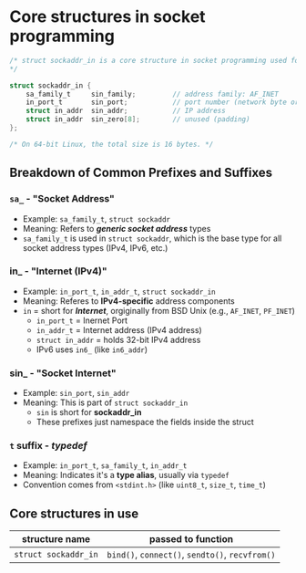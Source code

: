 # Core structures in socket programming

```c
/* struct sockaddr_in is a core structure in socket programming used for IPv4 addresses. This structure is used in userspace, passed to functions like bind(), connect(), sendto(), recvfrom(), etc.
*/

struct sockaddr_in {
    sa_family_t     sin_family;         // address family: AF_INET
    in_port_t       sin_port;           // port number (network byte order)
    struct in_addr  sin_addr;           // IP address
    struct in_addr  sin_zero[8];        // unused (padding)
};

/* On 64-bit Linux, the total size is 16 bytes. */
```

## Breakdown of Common Prefixes and Suffixes
### `sa_` - "Socket Address"
 * Example: `sa_family_t`, `struct sockaddr`
 * Meaning: Refers to ***generic socket address*** types
 * `sa_family_t` is used in `struct sockaddr`, which is the base type for all socket address types (IPv4, IPv6, etc.)

### in_ - "Internet (IPv4)"
 * Example: `in_port_t`, `in_addr_t`, `struct sockaddr_in`
 * Meaning: Referes to **IPv4-specific** address components
 * `in` = short for ***Internet***, orgiginally from BSD Unix (e.g., `AF_INET`, `PF_INET`)
   * `in_port_t` = Inernet Port
   * `in_addr_t` = Internet address (IPv4 address)
   * `struct in_addr` = holds 32-bit IPv4 address
   * IPv6 uses `in6_` (like `in6_addr`)

### sin_ - "Socket Internet"
 * Example: `sin_port`, `sin_addr`
 * Meaning: This is part of `struct sockaddr_in`
   * `sin` is short for **sockaddr_in**
   * These prefixes just namespace the fields inside the struct

### `t` suffix - *typedef*  
 * Example: `in_port_t`, `sa_family_t`, `in_addr_t`
 * Meaning: Indicates it's a **type alias**, usually via `typedef`
 * Convention comes from `<stdint.h>` (like `uint8_t`, `size_t`, `time_t`)
    




## Core structures in use
|structure name|passed to function|
|---|---|
|`struct sockaddr_in`|`bind()`, `connect()`, `sendto()`, `recvfrom()`|

